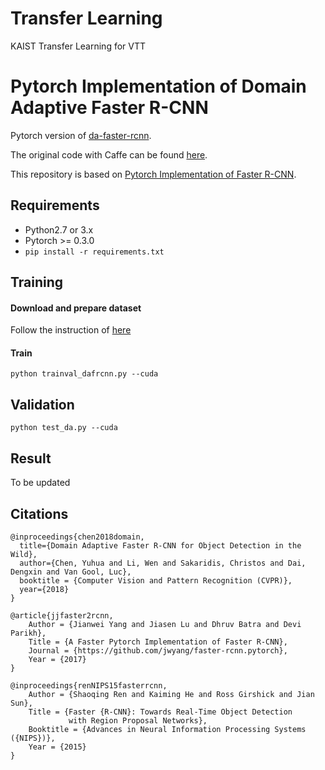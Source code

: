 # Transfer Learning
KAIST Transfer Learning for VTT


# Pytorch Implementation of Domain Adaptive Faster R-CNN
Pytorch version of [da-faster-rcnn](https://arxiv.org/abs/1803.03243).

The original code with Caffe can be found [here](https://github.com/yuhuayc/da-faster-rcnn).

This repository is based on [Pytorch Implementation of Faster R-CNN](https://github.com/jwyang/faster-rcnn.pytorch).

Requirements
------------

* Python2.7 or 3.x
* Pytorch >= 0.3.0
* ``` pip install -r requirements.txt ```

Training
--------

#### Download and prepare dataset
Follow the instruction of [here](https://github.com/yuhuayc/da-faster-rcnn#example)

#### Train
	python trainval_dafrcnn.py --cuda


Validation
-------
	python test_da.py --cuda


Result
------
To be updated

Citations
----------
	@inproceedings{chen2018domain,
	  title={Domain Adaptive Faster R-CNN for Object Detection in the Wild},
	  author={Chen, Yuhua and Li, Wen and Sakaridis, Christos and Dai, Dengxin and Van Gool, Luc},
	  booktitle = {Computer Vision and Pattern Recognition (CVPR)},
	  year={2018}
	}
	
	@article{jjfaster2rcnn,
	    Author = {Jianwei Yang and Jiasen Lu and Dhruv Batra and Devi Parikh},
	    Title = {A Faster Pytorch Implementation of Faster R-CNN},
	    Journal = {https://github.com/jwyang/faster-rcnn.pytorch},
	    Year = {2017}
	}
	
	@inproceedings{renNIPS15fasterrcnn,
	    Author = {Shaoqing Ren and Kaiming He and Ross Girshick and Jian Sun},
	    Title = {Faster {R-CNN}: Towards Real-Time Object Detection
	             with Region Proposal Networks},
	    Booktitle = {Advances in Neural Information Processing Systems ({NIPS})},
	    Year = {2015}
	}

